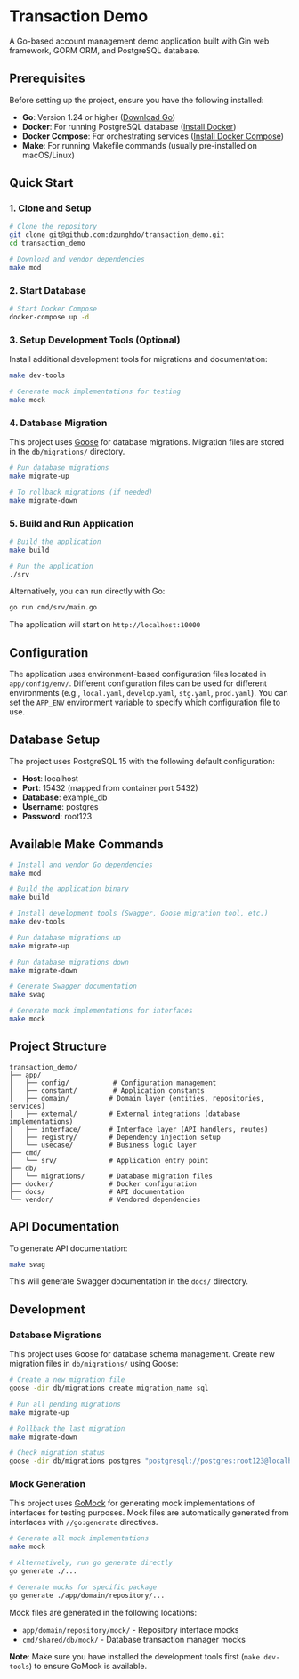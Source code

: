 # Transaction Demo

A Go-based account management demo application built with Gin web framework, GORM ORM, and PostgreSQL database.

## Prerequisites

Before setting up the project, ensure you have the following installed:

- **Go**: Version 1.24 or higher ([Download Go](https://golang.org/downloads/))
- **Docker**: For running PostgreSQL database ([Install Docker](https://docs.docker.com/get-docker/))
- **Docker Compose**: For orchestrating services ([Install Docker Compose](https://docs.docker.com/compose/install/))
- **Make**: For running Makefile commands (usually pre-installed on macOS/Linux)

## Quick Start

### 1. Clone and Setup

```bash
# Clone the repository
git clone git@github.com:dzunghdo/transaction_demo.git
cd transaction_demo

# Download and vendor dependencies
make mod
```

### 2. Start Database

```bash
# Start Docker Compose
docker-compose up -d 

```

### 3. Setup Development Tools (Optional)

Install additional development tools for migrations and documentation:

```bash
make dev-tools

# Generate mock implementations for testing
make mock
```

### 4. Database Migration

This project uses [Goose](https://github.com/pressly/goose) for database migrations. 
Migration files are stored in the `db/migrations/` directory.

```bash
# Run database migrations
make migrate-up

# To rollback migrations (if needed)
make migrate-down
```

### 5. Build and Run Application

```bash
# Build the application
make build

# Run the application
./srv
```

Alternatively, you can run directly with Go:

```bash
go run cmd/srv/main.go
```

The application will start on `http://localhost:10000`

## Configuration

The application uses environment-based configuration files located in `app/config/env/`. 
Different configuration files can be used for different environments (e.g., `local.yaml`, `develop.yaml`, `stg.yaml`, `prod.yaml`).
You can set the `APP_ENV` environment variable to specify which configuration file to use.

## Database Setup

The project uses PostgreSQL 15 with the following default configuration:

- **Host**: localhost
- **Port**: 15432 (mapped from container port 5432)
- **Database**: example_db
- **Username**: postgres
- **Password**: root123

## Available Make Commands

```bash
# Install and vendor Go dependencies
make mod

# Build the application binary
make build

# Install development tools (Swagger, Goose migration tool, etc.)
make dev-tools

# Run database migrations up
make migrate-up

# Run database migrations down
make migrate-down

# Generate Swagger documentation
make swag

# Generate mock implementations for interfaces
make mock
```

## Project Structure

```
transaction_demo/
├── app/
│   ├── config/           # Configuration management
│   ├── constant/         # Application constants
│   ├── domain/          # Domain layer (entities, repositories, services)
│   ├── external/        # External integrations (database implementations)
│   ├── interface/       # Interface layer (API handlers, routes)
│   ├── registry/        # Dependency injection setup
│   └── usecase/         # Business logic layer
├── cmd/
│   └── srv/             # Application entry point
├── db/
│   └── migrations/      # Database migration files
├── docker/              # Docker configuration
├── docs/                # API documentation
└── vendor/              # Vendored dependencies
```

## API Documentation

To generate API documentation:

```bash
make swag
```

This will generate Swagger documentation in the `docs/` directory.

## Development

### Database Migrations

This project uses Goose for database schema management. Create new migration files in `db/migrations/` using Goose:

```bash
# Create a new migration file
goose -dir db/migrations create migration_name sql

# Run all pending migrations
make migrate-up

# Rollback the last migration
make migrate-down

# Check migration status
goose -dir db/migrations postgres "postgresql://postgres:root123@localhost:15432/example_db?sslmode=disable" status
```

### Mock Generation

This project uses [GoMock](https://github.com/golang/mock) for generating mock implementations of interfaces for testing purposes. Mock files are automatically generated from interfaces with `//go:generate` directives.

```bash
# Generate all mock implementations
make mock

# Alternatively, run go generate directly
go generate ./...

# Generate mocks for specific package
go generate ./app/domain/repository/...
```

Mock files are generated in the following locations:
- `app/domain/repository/mock/` - Repository interface mocks
- `cmd/shared/db/mock/` - Database transaction manager mocks

**Note**: Make sure you have installed the development tools first (`make dev-tools`) to ensure GoMock is available.